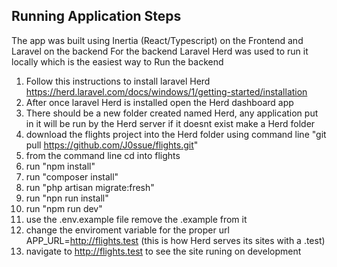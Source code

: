 ## Running Application Steps

The app was built using Inertia (React/Typescript) on the Frontend and Laravel on the backend
For the backend Laravel Herd was used to run it locally which is the easiest way to Run the backend

1. Follow this instructions to install laravel Herd https://herd.laravel.com/docs/windows/1/getting-started/installation
2. After once laravel Herd is installed open the Herd dashboard app
3. There should be a new folder created named Herd, any application put in it will be run by the Herd server if it doesnt exist make a Herd folder
4. download the flights project into the Herd folder using command line "git pull https://github.com/J0ssue/flights.git"
5. from the command line cd into flights
6. run "npm install"
7. run "composer install"
8. run "php artisan migrate:fresh"
9. run "npn run install"
10. run "npm run dev"
11. use the .env.example file remove the .example from it
12. change the enviroment variable for the proper url APP_URL=http://flights.test (this is how Herd serves its sites with a .test)
13. navigate to http://flights.test to see the site runing on development
